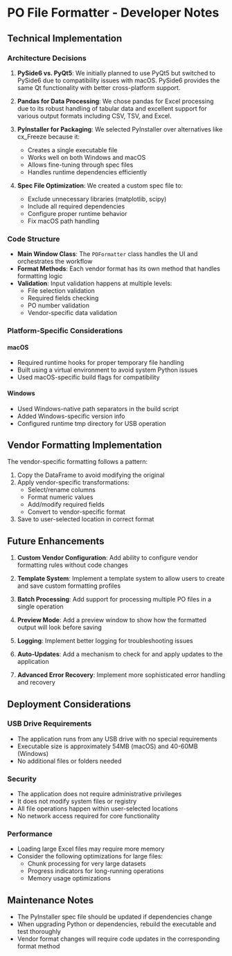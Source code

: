 # PO File Formatter - Developer Notes

## Technical Implementation

### Architecture Decisions

1. **PySide6 vs. PyQt5**: We initially planned to use PyQt5 but switched to PySide6 due to compatibility issues with macOS. PySide6 provides the same Qt functionality with better cross-platform support.

2. **Pandas for Data Processing**: We chose pandas for Excel processing due to its robust handling of tabular data and excellent support for various output formats including CSV, TSV, and Excel.

3. **PyInstaller for Packaging**: We selected PyInstaller over alternatives like cx_Freeze because it:
   - Creates a single executable file
   - Works well on both Windows and macOS
   - Allows fine-tuning through spec files
   - Handles runtime dependencies efficiently

4. **Spec File Optimization**: We created a custom spec file to:
   - Exclude unnecessary libraries (matplotlib, scipy)
   - Include all required dependencies
   - Configure proper runtime behavior
   - Fix macOS path handling

### Code Structure

- **Main Window Class**: The `POFormatter` class handles the UI and orchestrates the workflow
- **Format Methods**: Each vendor format has its own method that handles formatting logic
- **Validation**: Input validation happens at multiple levels:
  - File selection validation
  - Required fields checking
  - PO number validation
  - Vendor-specific data validation

### Platform-Specific Considerations

#### macOS

- Required runtime hooks for proper temporary file handling
- Built using a virtual environment to avoid system Python issues
- Used macOS-specific build flags for compatibility

#### Windows

- Used Windows-native path separators in the build script
- Added Windows-specific version info
- Configured runtime tmp directory for USB operation

## Vendor Formatting Implementation

The vendor-specific formatting follows a pattern:

1. Copy the DataFrame to avoid modifying the original
2. Apply vendor-specific transformations:
   - Select/rename columns
   - Format numeric values
   - Add/modify required fields
   - Convert to vendor-specific format
3. Save to user-selected location in correct format

## Future Enhancements

1. **Custom Vendor Configuration**: Add ability to configure vendor formatting rules without code changes

2. **Template System**: Implement a template system to allow users to create and save custom formatting profiles

3. **Batch Processing**: Add support for processing multiple PO files in a single operation

4. **Preview Mode**: Add a preview window to show how the formatted output will look before saving

5. **Logging**: Implement better logging for troubleshooting issues

6. **Auto-Updates**: Add a mechanism to check for and apply updates to the application

7. **Advanced Error Recovery**: Implement more sophisticated error handling and recovery

## Deployment Considerations

### USB Drive Requirements

- The application runs from any USB drive with no special requirements
- Executable size is approximately 54MB (macOS) and 40-60MB (Windows)
- No additional files or folders needed

### Security

- The application does not require administrative privileges
- It does not modify system files or registry
- All file operations happen within user-selected locations
- No network access required for core functionality

### Performance

- Loading large Excel files may require more memory
- Consider the following optimizations for large files:
  - Chunk processing for very large datasets
  - Progress indicators for long-running operations
  - Memory usage optimizations

## Maintenance Notes

- The PyInstaller spec file should be updated if dependencies change
- When upgrading Python or dependencies, rebuild the executable and test thoroughly
- Vendor format changes will require code updates in the corresponding format method 